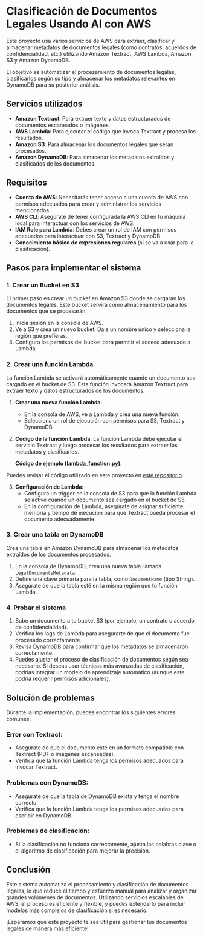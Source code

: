 # Clasificación de Documentos Legales Usando AI con AWS

Este proyecto usa varios servicios de AWS para extraer, clasificar y almacenar metadatos de documentos legales (como contratos, acuerdos de confidencialidad, etc.) utilizando Amazon Textract, AWS Lambda, Amazon S3 y Amazon DynamoDB.

El objetivo es automatizar el procesamiento de documentos legales, clasificarlos según su tipo y almacenar los metadatos relevantes en DynamoDB para su posterior análisis.

## Servicios utilizados

- **Amazon Textract**: Para extraer texto y datos estructurados de documentos escaneados o imágenes.
- **AWS Lambda**: Para ejecutar el código que invoca Textract y procesa los resultados.
- **Amazon S3**: Para almacenar los documentos legales que serán procesados.
- **Amazon DynamoDB**: Para almacenar los metadatos extraídos y clasificados de los documentos.

## Requisitos

- **Cuenta de AWS**: Necesitarás tener acceso a una cuenta de AWS con permisos adecuados para crear y administrar los servicios mencionados.
- **AWS CLI**: Asegúrate de tener configurada la AWS CLI en tu máquina local para interactuar con los servicios de AWS.
- **IAM Role para Lambda**: Debes crear un rol de IAM con permisos adecuados para interactuar con S3, Textract y DynamoDB.
- **Conocimiento básico de expresiones regulares** (si se va a usar para la clasificación).

## Pasos para implementar el sistema

### 1. Crear un Bucket en S3

El primer paso es crear un bucket en Amazon S3 donde se cargarán los documentos legales. Este bucket servirá como almacenamiento para los documentos que se procesarán.

1. Inicia sesión en la consola de AWS.
2. Ve a S3 y crea un nuevo bucket. Dale un nombre único y selecciona la región que prefieras.
3. Configura los permisos del bucket para permitir el acceso adecuado a Lambda.

### 2. Crear una función Lambda

La función Lambda se activará automáticamente cuando un documento sea cargado en el bucket de S3. Esta función invocará Amazon Textract para extraer texto y datos estructurados de los documentos.

1. **Crear una nueva función Lambda**:
   - En la consola de AWS, ve a Lambda y crea una nueva función.
   - Selecciona un rol de ejecución con permisos para S3, Textract y DynamoDB.

2. **Código de la función Lambda**: La función Lambda debe ejecutar el servicio Textract y luego procesar los resultados para extraer los metadatos y clasificarlos.

   **Código de ejemplo (lambda_function.py)**:
   
  Puedes revisar el código utilizado en este proyecto en [este repositorio](https://github.com/username/proyecto1).

3. **Configuración de Lambda**:
   - Configura un trigger en la consola de S3 para que la función Lambda se active cuando un documento sea cargado en el bucket de S3.
   - En la configuración de Lambda, asegúrate de asignar suficiente memoria y tiempo de ejecución para que Textract pueda procesar el documento adecuadamente.

### 3. Crear una tabla en DynamoDB

Crea una tabla en Amazon DynamoDB para almacenar los metadatos extraídos de los documentos procesados.

1. En la consola de DynamoDB, crea una nueva tabla llamada `LegalDocumentsMetadata`.
2. Define una clave primaria para la tabla, como `DocumentName` (tipo String).
3. Asegúrate de que la tabla esté en la misma región que tu función Lambda.

### 4. Probar el sistema

1. Sube un documento a tu bucket S3 (por ejemplo, un contrato o acuerdo de confidencialidad).
2. Verifica los logs de Lambda para asegurarte de que el documento fue procesado correctamente.
3. Revisa DynamoDB para confirmar que los metadatos se almacenaron correctamente.
4. Puedes ajustar el proceso de clasificación de documentos según sea necesario. Si deseas usar técnicas más avanzadas de clasificación, podrías integrar un modelo de aprendizaje automático (aunque este podría requerir permisos adicionales).

## Solución de problemas

Durante la implementación, puedes encontrar los siguientes errores comunes:

### Error con Textract:
- Asegúrate de que el documento esté en un formato compatible con Textract (PDF o imágenes escaneadas).
- Verifica que la función Lambda tenga los permisos adecuados para invocar Textract.

### Problemas con DynamoDB:
- Asegúrate de que la tabla de DynamoDB exista y tenga el nombre correcto.
- Verifica que la función Lambda tenga los permisos adecuados para escribir en DynamoDB.

### Problemas de clasificación:
- Si la clasificación no funciona correctamente, ajusta las palabras clave o el algoritmo de clasificación para mejorar la precisión.

## Conclusión

Este sistema automatiza el procesamiento y clasificación de documentos legales, lo que reduce el tiempo y esfuerzo manual para analizar y organizar grandes volúmenes de documentos. Utilizando servicios escalables de AWS, el proceso es eficiente y flexible, y puedes extenderlo para incluir modelos más complejos de clasificación si es necesario.

¡Esperamos que este proyecto te sea útil para gestionar tus documentos legales de manera más eficiente!

